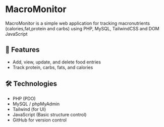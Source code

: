 # MacroMonitor
MacroMonitor is a simple web application for tracking macronutrients (calories,fat,protein and carbs) using PHP, MySQL, TailwindCSS and DOM JavaScript

## 🚀 Features
- Add, view, update, and delete food entries
- Track protein, carbs, fats, and calories

## 🛠️ Technologies
- PHP (PDO)
- MySQL / phpMyAdmin
- Tailwind (for UI)
- JavaScript (Basic structure control)
- GitHub for version control
